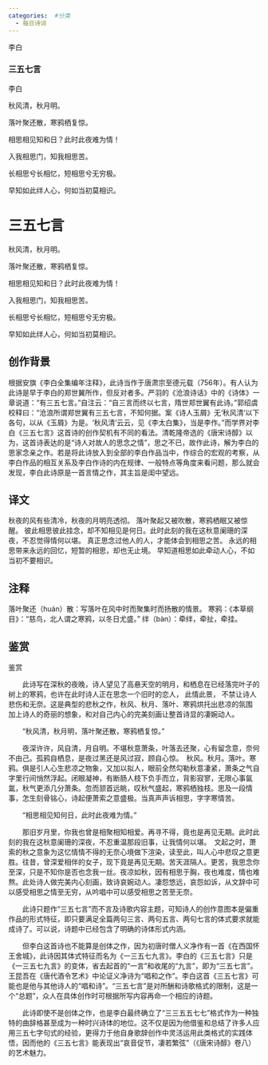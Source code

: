 ```yaml
---
categories:  #分类
  - 每日诗词
---
```


<div class="card-wrapper">
    <div class="poem-card-adaptive">
        <div class="poem-seal-final">
            李白
        </div>
        <div class="poem-content-adaptive">
            <h3 class="poem-title">三五七言</h3>
            <p class="poem-author">李白</p>
            <p>秋风清，秋月明。</p>
            <p>落叶聚还散，寒鸦栖复惊。</p>
            <p>相思相见知和日？此时此夜难为情！</p>
            <p>入我相思门，知我相思苦。</p>
            <p>长相思兮长相忆，短相思兮无穷极。</p>
            <p>早知如此绊人心，何如当初莫相识。</p>
        </div>
    </div>
</div>

# 三五七言

秋风清，秋月明。

落叶聚还散，寒鸦栖复惊。

相思相见知和日？此时此夜难为情！

入我相思门，知我相思苦。

长相思兮长相忆，短相思兮无穷极。

早知如此绊人心，何如当初莫相识。

## 创作背景

根据安旗《李白全集编年注释》，此诗当作于唐肃宗至德元载（756年）。有人认为此诗是早于李白的郑世翼所作，但反对者多。严羽的《沧浪诗话》中的《诗体》一章说道：“有三五七言。”自注云：“自三言而终以七言，隋世郑世翼有此诗。”郭绍虞校释曰：“沧浪所谓郑世翼有三五七言，不知何据。案《诗人玉屑》无‘秋风清’以下各句，以从《玉屑》为是。‘秋风清’云云，见《李太白集》，当是李作。”而学界对李白《三五七言》这首诗的创作契机有不同的看法。清乾隆帝选的《唐宋诗醇》以为，这首诗表达的是“诗人对故人的思念之情”，思之不已，故作此诗，解为李白的思家念亲之作。若是将此诗放入到全部的李白作品当中，作综合的宏观的考察，从李白作品的相互关系及李白作诗的内在规律、一般特点等角度来看问题，那么就会发现，李白此诗原是一首言情之作，其主旨是闺中望远。

## 译文
秋夜的风有些清冷，秋夜的月明亮透彻。
落叶聚起又被吹散，寒鸦栖眠又被惊醒。
彼此相思彼此挂念，却不知相见是何日。此时此刻的我在这秋意阑珊的深夜，不忍觉得情何以堪。
真正思念过他人的人，才能体会到相思之苦。
永远的相思带来永远的回忆，短暂的相思，却也无止境。
早知道相思如此牵动人心，不如当初不要相识。

## 注释
落叶聚还（huán）散：写落叶在风中时而聚集时而扬散的情景。
寒鸦：《本草纲目》：“慈鸟，北人谓之寒鸦，以冬日尤盛。”
绊（bàn）：牵绊，牵扯，牵挂。

## 鉴赏

鉴赏

　　此诗写在深秋的夜晚，诗人望见了高悬天空的明月，和栖息在已经落完叶子的树上的寒鸦，也许在此时诗人正在思念一个旧时的恋人， 此情此景， 不禁让诗人悲伤和无奈。这是典型的悲秋之作，秋风、秋月、落叶、寒鸦烘托出悲凉的氛围 加上诗人的奇丽的想象，和对自己内心的完美刻画让整首诗显的凄婉动人。

　　“秋风清，秋月明，落叶聚还散，寒鸦栖复惊。” 

　　夜深许许，风自清，月自明。不堪秋意萧条，叶落去还聚，心有留念意，奈何不由己。孤鸦自栖息，是夜过黑还是风过寂，顾自心惊。 秋风。秋月。落叶。寒鸦。俱是引人心生悲凉之物象，又加以拟人，眼前全然勾勒秋意凄紧，萧条之气自字里行间悄然浮起。闭眼凝神，有断肠人枝下负手而立，背影寂寥，无限心事氤氲，秋气更添几分萧条。忽而颔首远眺，叹秋气盛起，寒鸦栖独枝。思及一段情事，怎生刻骨铭心，诗起便萧索之意盛极。当真声声诉相思，字字寒情苦。 

　　“相思相见知何日，此时此夜难为情。”

　　那旧岁月里，你我也曾是相聚相知相爱。再寻不得，竟也是再见无期。此时此刻的我在这秋意阑珊的深夜，不忍重温那段旧事，让我情何以堪。 文起之时，萧索的秋之意象为这忆情情不得的无奈心境做下渲染，读至此，叫人心中悲叹之意更胜。往昔，曾深爱相伴的女子，现下竟是再见无期。苦天涯隔人。更苦，我思念你至深，只是不知你是否也念我一丝。夜凉如秋，因有相思于胸，夜也难度，情也难熬。此处诗人做完美内心刻画，致诗哀婉动人。凄怨悠远，哀怨如诉，从文辞中可以感受相思之情至无穷，从吟唱中可以感受相思之苦至无奈。

　　此诗只题作“三五七言”而不言及诗歌内容主题，可知诗人的创作意图本是偏重作品的形式特征，即只要满足全篇两句三言、两句五言、两句七言的体式要求就能成诗了。可以说，诗题中已经包含了明确的诗体形式内涵。

　　但李白这首诗也不能算是创体之作，因为初唐时僧人义净作有一首《在西国怀王舍城》，此诗因其体式特征而名为《一三五七九言》。李白的《三五七言》只是《一三五七九言》的变体，省去起首的“一言”和收尾的“九言”，即为“三五七言”。王昆吾在《唐代酒令艺术》中论证义净诗为“唱和之作”。李白这首《三五七言》可能也是他与其他诗人的“唱和诗”。“三五七言”是对所酬和诗歌格式的限制，这是一个“总题”，众人在具体创作时可根据所写内容再命一个相应的诗题。

　　此诗即使不是创体之作，也是李白最终确立了“三三五五七七”格式作为一种独特的曲辞格甚至成为一种时兴诗体的地位。这不仅是因为他借鉴和总结了许多人应用三五七字句式的经验，更得力于他自身歌辞创作中灵活运用此类格式的实践体悟，因而他的《三五七言》能表现出“哀音促节，凄若繁弦”（《唐宋诗醇》卷八）的艺术魅力。